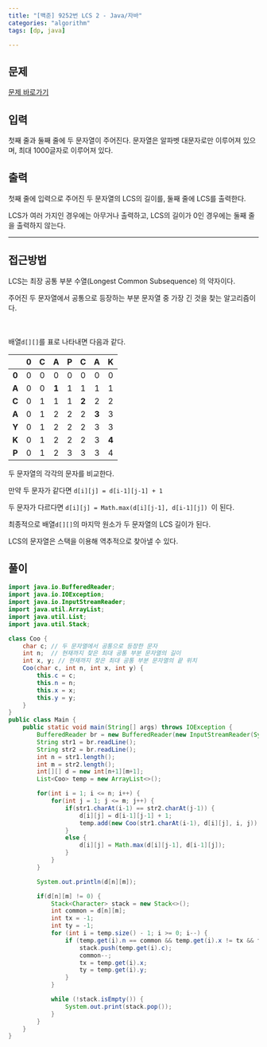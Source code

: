 ```yaml
---
title: "[백준] 9252번 LCS 2 - Java/자바"
categories: "algorithm"
tags: [dp, java]

---
```


## 문제

[문제 바로가기](https://www.acmicpc.net/problem/9252)

## 입력

첫째 줄과 둘째 줄에 두 문자열이 주어진다. 문자열은 알파벳 대문자로만 이루어져 있으며, 최대 1000글자로 이루어져 있다.

## 출력

첫째 줄에 입력으로 주어진 두 문자열의 LCS의 길이를, 둘째 줄에 LCS를 출력한다.

LCS가 여러 가지인 경우에는 아무거나 출력하고, LCS의 길이가 0인 경우에는 둘째 줄을 출력하지 않는다.



---



## 접근방법

LCS는 최장 공통 부분 수열(Longest Common Subsequence) 의 약자이다.

주어진 두 문자열에서 공통으로 등장하는 부분 문자열 중 가장 긴 것을 찾는 알고리즘이다. <br><br><br>

배열`d[][]`를 표로 나타내면 다음과 같다.

|       | **0** | **C** | **A** | **P** | **C** | **A** | **K** |
| :---: | :---: | :---: | :---: | :---: | :---: | :---: | :---: |
| **0** |   0   |   0   |   0   |   0   |   0   |   0   |   0   |
| **A** |   0   |   0   | **1** |   1   |   1   |   1   |   1   |
| **C** |   0   |   1   |   1   |   1   | **2** |   2   |   2   |
| **A** |   0   |   1   |   2   |   2   |   2   | **3** |   3   |
| **Y** |   0   |   1   |   2   |   2   |   2   |   3   |   3   |
| **K** |   0   |   1   |   2   |   2   |   2   |   3   | **4** |
| **P** |   0   |   1   |   2   |   3   |   3   |   3   |   4   |



두 문자열의 각각의 문자를 비교한다.

만약 두 문자가 같다면 `d[i][j] = d[i-1][j-1] + 1`

두 문자가 다르다면 `d[i][j] = Math.max(d[i][j-1], d[i-1][j]) `이 된다.

최종적으로 배열`d[][]`의 마지막 원소가 두 문자열의 LCS 길이가 된다.

LCS의 문자열은 스택을 이용해 역추적으로 찾아낼 수 있다.




## 풀이

```java
import java.io.BufferedReader;
import java.io.IOException;
import java.io.InputStreamReader;
import java.util.ArrayList;
import java.util.List;
import java.util.Stack;

class Coo {
    char c; // 두 문자열에서 공통으로 등장한 문자
    int n;  // 현재까지 찾은 최대 공통 부분 문자열의 길이
    int x, y; // 현재까지 찾은 최대 공통 부분 문자열의 끝 위치
    Coo(char c, int n, int x, int y) {
        this.c = c;
        this.n = n;
        this.x = x;
        this.y = y;
    }
}
public class Main {
    public static void main(String[] args) throws IOException {
        BufferedReader br = new BufferedReader(new InputStreamReader(System.in));
        String str1 = br.readLine();
        String str2 = br.readLine();
        int n = str1.length();
        int m = str2.length();
        int[][] d = new int[n+1][m+1];
        List<Coo> temp = new ArrayList<>();

        for(int i = 1; i <= n; i++) {
            for(int j = 1; j <= m; j++) {
                if(str1.charAt(i-1) == str2.charAt(j-1)) {
                    d[i][j] = d[i-1][j-1] + 1;
                    temp.add(new Coo(str1.charAt(i-1), d[i][j], i, j));
                }
                else {
                    d[i][j] = Math.max(d[i][j-1], d[i-1][j]);
                }
            }
        }

        System.out.println(d[n][m]);

        if(d[n][m] != 0) {
            Stack<Character> stack = new Stack<>();
            int common = d[n][m];
            int tx = -1;
            int ty = -1;
            for (int i = temp.size() - 1; i >= 0; i--) {
                if (temp.get(i).n == common && temp.get(i).x != tx && temp.get(i).y != ty) {
                    stack.push(temp.get(i).c);
                    common--;
                    tx = temp.get(i).x;
                    ty = temp.get(i).y;
                }
            }

            while (!stack.isEmpty()) {
                System.out.print(stack.pop());
            }
        }
    }
}
```
